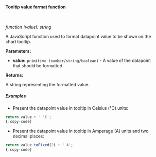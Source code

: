 #### Tooltip value format function

<div class="divider"></div>
<br/>

*function (value): string*

A JavaScript function used to format datapoint value to be shown on the chart tooltip.

**Parameters:**

<ul>
  <li><b>value:</b> <code>primitive (number/string/boolean)</code> - A value of the datapoint that should be formatted.
  </li>
</ul>

**Returns:**

A string representing the formatted value.

<div class="divider"></div>

##### Examples

* Present the datapoint value in tooltip in Celsius (°C) units:

```javascript
return value + ' °C';
{:copy-code}
```

* Present the datapoint value in tooltip in Amperage (A) units and two decimal places:

```javascript
return value.toFixed(2) + ' A';
{:copy-code}
```
